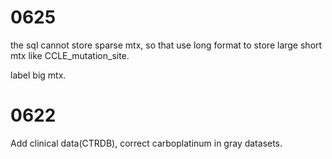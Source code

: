 # 0625

the sql cannot store sparse mtx, so that use long format to store large short mtx like CCLE_mutation_site.

label big mtx.



# 0622

Add clinical data(CTRDB), correct carboplatinum in gray datasets.